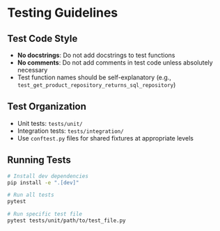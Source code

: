 # Testing Guidelines

## Test Code Style

- **No docstrings**: Do not add docstrings to test functions
- **No comments**: Do not add comments in test code unless absolutely necessary
- Test function names should be self-explanatory (e.g., `test_get_product_repository_returns_sql_repository`)

## Test Organization

- Unit tests: `tests/unit/`
- Integration tests: `tests/integration/`
- Use `conftest.py` files for shared fixtures at appropriate levels

## Running Tests

```bash
# Install dev dependencies
pip install -e ".[dev]"

# Run all tests
pytest

# Run specific test file
pytest tests/unit/path/to/test_file.py
```
